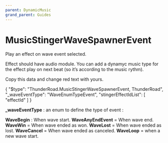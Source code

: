 ```yaml
---
parent: DynamicMusic
grand_parent: Guides
---
```

# MusicStingerWaveSpawnerEvent

Play an effect on wave event selected.

Effect should have audio module. You can add a dynamyc music type for the effect play on next beat (so it’s according to the music rythm).

Copy this data and change red text with yours.

{
"$type": "ThunderRoad.MusicStingerWaveSpawnerEvent, ThunderRoad",
"_waveEventType": "WaveEnumTypeEvent",
"stingerEffectIdList": [
"effectId"
]
}

**_waveEventType** : an enum to define the type of event :

**WaveBegin** : When wave start.
**WaveAnyEndEvent** = When wave end.
**WaveWin** = When wave ended as won.
**WaveLost** = When wave ended as lost.
**WaveCancel** = When wave ended as canceled.
**WaveLoop** = when a new wave start.